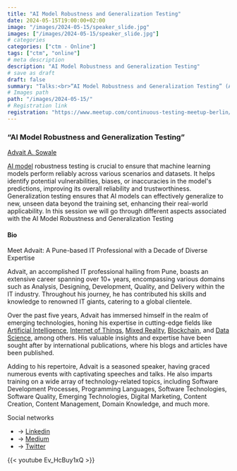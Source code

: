 ```yaml
---
title: "AI Model Robustness and Generalization Testing"
date: 2024-05-15T19:00:00+02:00
image: "/images/2024-05-15/speaker_slide.jpg"
images: ["/images/2024-05-15/speaker_slide.jpg"]
# categories
categories: ["ctm - Online"]
tags: ["ctm", "online"]
# meta description
description: "AI Model Robustness and Generalization Testing"
# save as draft
draft: false
summary: "Talks:<br>“AI Model Robustness and Generalization Testing” (Advait A. Sowale)"
# Images path
path: "/images/2024-05-15/"
# Registration link
registration: "https://www.meetup.com/continuous-testing-meetup-berlin/events/300760368"
---
```

### “AI Model Robustness and Generalization Testing”

[Advait A. Sowale](https://www.linkedin.com/in/advait-avinash-sowale-01ab6233)

[AI model](https://www.ibm.com/topics/ai-model) robustness testing is crucial to ensure that machine learning models perform reliably across various scenarios and datasets. It helps identify potential vulnerabilities, biases, or inaccuracies in the model's predictions, improving its overall reliability and trustworthiness. Generalization testing ensures that AI models can effectively generalize to new, unseen data beyond the training set, enhancing their real-world applicability. In this session we will go through different aspects associated with the AI Model Robustness and Generalization Testing

#### Bio

Meet Advait: A Pune-based IT Professional with a Decade of Diverse Expertise

Advait, an accomplished IT professional hailing from Pune, boasts an extensive career spanning over 10+ years, encompassing various domains such as Analysis, Designing, Development, Quality, and Delivery within the IT industry. Throughout his journey, he has contributed his skills and knowledge to renowned IT giants, catering to a global clientele.

Over the past five years, Advait has immersed himself in the realm of emerging technologies, honing his expertise in cutting-edge fields like [Artificial Intelligence](https://en.wikipedia.org/wiki/Artificial_intelligence), [Internet of Things](https://en.wikipedia.org/wiki/Internet_of_things), [Mixed Reality](https://en.wikipedia.org/wiki/Mixed_reality), [Blockchain](https://en.wikipedia.org/wiki/Blockchain), and [Data Science](https://en.wikipedia.org/wiki/Data_science), among others. His valuable insights and expertise have been sought after by international publications, where his blogs and articles have been published.

Adding to his repertoire, Advait is a seasoned speaker, having graced numerous events with captivating speeches and talks. He also imparts training on a wide array of technology-related topics, including Software Development Processes, Programming Languages, Software Technologies, Software Quality, Emerging Technologies, Digital Marketing, Content Creation, Content Management, Domain Knowledge, and much more.

Social networks

- <i class="fa fa-linkedin"></i> -> [Linkedin](https://www.linkedin.com/in/advait-avinash-sowale-01ab6233)
- <i class="fa fa-code"></i> -> [Medium](https://medium.com/@advait-next)
- <i class="fa fa-twitter"></i> -> [Twitter](https://twitter.com/Advait_Int)

{{< youtube Ev_HcBuy1xQ >}}
